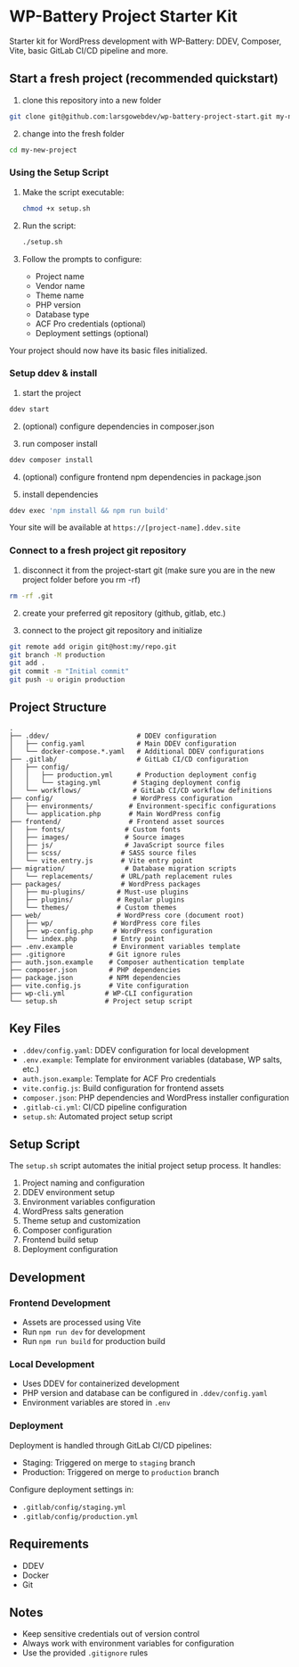 # WP-Battery Project Starter Kit

Starter kit for WordPress development with WP-Battery: DDEV, Composer, Vite, basic GitLab CI/CD pipeline and more.

## Start a fresh project (recommended quickstart)

1. clone this repository into a new folder
```bash
git clone git@github.com:larsgowebdev/wp-battery-project-start.git my-new-project
```

2. change into the fresh folder
```bash
cd my-new-project
```

### Using the Setup Script

1. Make the script executable:
   ```bash
   chmod +x setup.sh
   ```

2. Run the script:
   ```bash
   ./setup.sh
   ```

3. Follow the prompts to configure:
   - Project name
   - Vendor name
   - Theme name
   - PHP version
   - Database type
   - ACF Pro credentials (optional)
   - Deployment settings (optional)

Your project should now have its basic files initialized.

### Setup ddev & install

1. start the project
```bash
ddev start
```

2. (optional) configure dependencies in composer.json

3. run composer install
```bash
ddev composer install
```

4. (optional) configure frontend npm dependencies in package.json

5. install dependencies
```bash
ddev exec 'npm install && npm run build'
```

Your site will be available at `https://[project-name].ddev.site`

### Connect to a fresh project git repository

1. disconnect it from the project-start git (make sure you are in the new project folder before you rm -rf)
```bash
rm -rf .git
```

2. create your preferred git repository (github, gitlab, etc.)

3. connect to the project git repository and initialize
```bash
git remote add origin git@host:my/repo.git
git branch -M production
git add .
git commit -m "Initial commit"
git push -u origin production
```



## Project Structure

```
.
├── .ddev/                      # DDEV configuration
│   ├── config.yaml             # Main DDEV configuration
│   └── docker-compose.*.yaml   # Additional DDEV configurations
├── .gitlab/                    # GitLab CI/CD configuration
│   ├── config/
│   │   ├── production.yml      # Production deployment config
│   │   └── staging.yml        # Staging deployment config
│   └── workflows/             # GitLab CI/CD workflow definitions
├── config/                    # WordPress configuration
│   ├── environments/         # Environment-specific configurations
│   └── application.php       # Main WordPress config
├── frontend/                 # Frontend asset sources
│   ├── fonts/               # Custom fonts
│   ├── images/              # Source images
│   ├── js/                  # JavaScript source files
│   ├── scss/               # SASS source files
│   └── vite.entry.js       # Vite entry point
├── migration/               # Database migration scripts
│   └── replacements/       # URL/path replacement rules
├── packages/               # WordPress packages
│   ├── mu-plugins/        # Must-use plugins
│   ├── plugins/           # Regular plugins
│   └── themes/            # Custom themes
├── web/                   # WordPress core (document root)
│   ├── wp/               # WordPress core files
│   ├── wp-config.php     # WordPress configuration
│   └── index.php         # Entry point
├── .env.example          # Environment variables template
├── .gitignore           # Git ignore rules
├── auth.json.example    # Composer authentication template
├── composer.json        # PHP dependencies
├── package.json         # NPM dependencies
├── vite.config.js       # Vite configuration
├── wp-cli.yml          # WP-CLI configuration
└── setup.sh            # Project setup script
```

## Key Files

- `.ddev/config.yaml`: DDEV configuration for local development
- `.env.example`: Template for environment variables (database, WP salts, etc.)
- `auth.json.example`: Template for ACF Pro credentials
- `vite.config.js`: Build configuration for frontend assets
- `composer.json`: PHP dependencies and WordPress installer configuration
- `.gitlab-ci.yml`: CI/CD pipeline configuration
- `setup.sh`: Automated project setup script

## Setup Script

The `setup.sh` script automates the initial project setup process. It handles:

1. Project naming and configuration
2. DDEV environment setup
3. Environment variables configuration
4. WordPress salts generation
5. Theme setup and customization
6. Composer configuration
7. Frontend build setup
8. Deployment configuration


## Development

### Frontend Development

- Assets are processed using Vite
- Run `npm run dev` for development
- Run `npm run build` for production build

### Local Development

- Uses DDEV for containerized development
- PHP version and database can be configured in `.ddev/config.yaml`
- Environment variables are stored in `.env`

### Deployment

Deployment is handled through GitLab CI/CD pipelines:

- Staging: Triggered on merge to `staging` branch
- Production: Triggered on merge to `production` branch

Configure deployment settings in:
- `.gitlab/config/staging.yml`
- `.gitlab/config/production.yml`

## Requirements

- DDEV
- Docker
- Git

## Notes

- Keep sensitive credentials out of version control
- Always work with environment variables for configuration
- Use the provided `.gitignore` rules